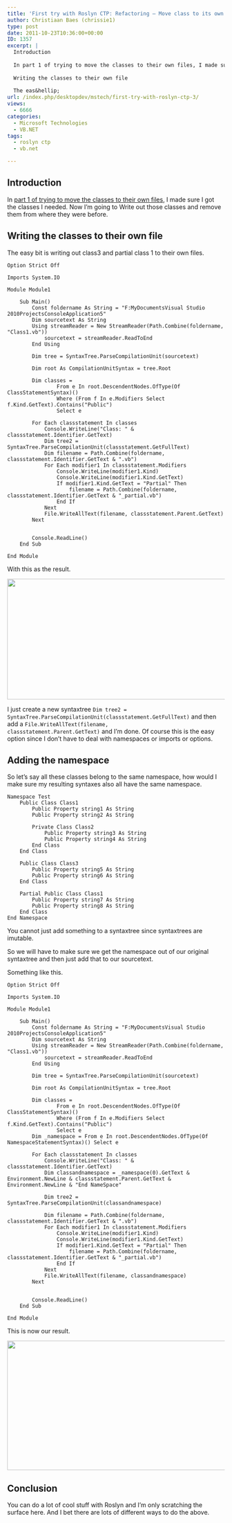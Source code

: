 ```yaml
---
title: 'First try with Roslyn CTP: Refactoring – Move class to its own file part 2'
author: Christiaan Baes (chrissie1)
type: post
date: 2011-10-23T10:36:00+00:00
ID: 1357
excerpt: |
  Introduction
  
  In part 1 of trying to move the classes to their own files, I made sure I got the classes I needed. Now I'm going to Write out those classes and remove them from where they were before.
  
  Writing the classes to their own file
  
  The eas&hellip;
url: /index.php/desktopdev/mstech/first-try-with-roslyn-ctp-3/
views:
  - 6666
categories:
  - Microsoft Technologies
  - VB.NET
tags:
  - roslyn ctp
  - vb.net

---
```

## Introduction

In [part 1 of trying to move the classes to their own files][1], I made sure I got the classes I needed. Now I&#8217;m going to Write out those classes and remove them from where they were before.

## Writing the classes to their own file

The easy bit is writing out class3 and partial class 1 to their own files.

```vbnet
Option Strict Off

Imports System.IO

Module Module1

    Sub Main()
        Const foldername As String = "F:MyDocumentsVisual Studio 2010ProjectsConsoleApplication5"
        Dim sourcetext As String
        Using streamReader = New StreamReader(Path.Combine(foldername, "Class1.vb"))
            sourcetext = streamReader.ReadToEnd
        End Using

        Dim tree = SyntaxTree.ParseCompilationUnit(sourcetext)

        Dim root As CompilationUnitSyntax = tree.Root

        Dim classes =
                From e In root.DescendentNodes.OfType(Of ClassStatementSyntax)()
                Where (From f In e.Modifiers Select f.Kind.GetText).Contains("Public")
                Select e

        For Each classstatement In classes
            Console.WriteLine("Class: " & classstatement.Identifier.GetText)
            Dim tree2 = SyntaxTree.ParseCompilationUnit(classstatement.GetFullText)
            Dim filename = Path.Combine(foldername, classstatement.Identifier.GetText & ".vb")
            For Each modifier1 In classstatement.Modifiers
                Console.WriteLine(modifier1.Kind)
                Console.WriteLine(modifier1.Kind.GetText)
                If modifier1.Kind.GetText = "Partial" Then
                    filename = Path.Combine(foldername, classstatement.Identifier.GetText & "_partial.vb")
                End If
            Next
            File.WriteAllText(filename, classstatement.Parent.GetText)
        Next


        Console.ReadLine()
    End Sub

End Module
```
With this as the result.

<div class="image_block">
  <a href="/wp-content/uploads/users/chrissie1/roslyn/roslyn8.png?mtime=1319371213"><img alt="" src="/wp-content/uploads/users/chrissie1/roslyn/roslyn8.png?mtime=1319371213" width="1337" height="279" /></a>
</div>

I just create a new syntaxtree <code class="codespan">Dim tree2 = SyntaxTree.ParseCompilationUnit(classstatement.GetFullText)</code> and then add a <code class="codespan">File.WriteAllText(filename, classstatement.Parent.GetText)</code> and I&#8217;m done. Of course this is the easy option since I don&#8217;t have to deal with namespaces or imports or options. 

## Adding the namespace

So let&#8217;s say all these classes belong to the same namespace, how would I make sure my resulting syntaxes also all have the same namespace.

```vbnet
Namespace Test
    Public Class Class1
        Public Property string1 As String
        Public Property string2 As String

        Private Class Class2
            Public Property string3 As String
            Public Property string4 As String
        End Class
    End Class

    Public Class Class3
        Public Property string5 As String
        Public Property string6 As String
    End Class

    Partial Public Class Class1
        Public Property string7 As String
        Public Property string8 As String
    End Class
End Namespace
```
You cannot just add something to a syntaxtree since syntaxtrees are imutable.
  
So we will have to make sure we get the namespace out of our original syntaxtree and then just add that to our sourcetext. 

Something like this.

```vbnet
Option Strict Off

Imports System.IO

Module Module1

    Sub Main()
        Const foldername As String = "F:MyDocumentsVisual Studio 2010ProjectsConsoleApplication5"
        Dim sourcetext As String
        Using streamReader = New StreamReader(Path.Combine(foldername, "Class1.vb"))
            sourcetext = streamReader.ReadToEnd
        End Using

        Dim tree = SyntaxTree.ParseCompilationUnit(sourcetext)

        Dim root As CompilationUnitSyntax = tree.Root

        Dim classes =
                From e In root.DescendentNodes.OfType(Of ClassStatementSyntax)()
                Where (From f In e.Modifiers Select f.Kind.GetText).Contains("Public")
                Select e
        Dim _namespace = From e In root.DescendentNodes.OfType(Of NamespaceStatementSyntax)() Select e

        For Each classstatement In classes
            Console.WriteLine("Class: " & classstatement.Identifier.GetText)
            Dim classandnamespace = _namespace(0).GetText & Environment.NewLine & classstatement.Parent.GetText & Environment.NewLine & "End NameSpace"

            Dim tree2 = SyntaxTree.ParseCompilationUnit(classandnamespace)

            Dim filename = Path.Combine(foldername, classstatement.Identifier.GetText & ".vb")
            For Each modifier1 In classstatement.Modifiers
                Console.WriteLine(modifier1.Kind)
                Console.WriteLine(modifier1.Kind.GetText)
                If modifier1.Kind.GetText = "Partial" Then
                    filename = Path.Combine(foldername, classstatement.Identifier.GetText & "_partial.vb")
                End If
            Next
            File.WriteAllText(filename, classandnamespace)
        Next


        Console.ReadLine()
    End Sub

End Module
```
This is now our result.

<div class="image_block">
  <a href="/wp-content/uploads/users/chrissie1/roslyn/roslyn9.png?mtime=1319373259"><img alt="" src="/wp-content/uploads/users/chrissie1/roslyn/roslyn9.png?mtime=1319373259" width="1290" height="299" /></a>
</div>

## Conclusion

You can do a lot of cool stuff with Roslyn and I&#8217;m only scratching the surface here. And I bet there are lots of different ways to do the above.

 [1]: /index.php/DesktopDev/MSTech/first-try-with-roslyn-ctp-2